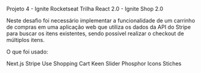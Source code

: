 Projeto 4 - Ignite Rocketseat Trilha React 2.0 - Ignite Shop 2.0

Neste desafio foi necessário implementar a funcionalidade de um carrinho de compras em uma aplicação web que utiliza os dados da API do Stripe para buscar os itens existentes, sendo possível realizar o checkout de múltiplos itens.

O que foi usado: 

Next.js
Stripe
Use Shopping Cart
Keen Slider
Phosphor Icons
Stiches

